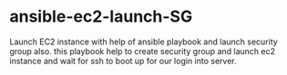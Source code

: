 # ansible-ec2-launch-SG
Launch EC2 instance with help of ansible playbook and launch security group also.
this playbook help to create security group and launch ec2 instance and wait for ssh to boot up for our login into server.
